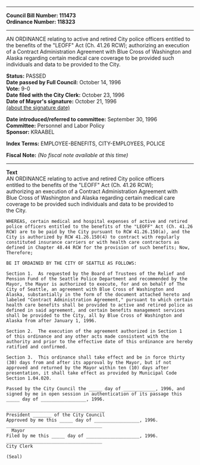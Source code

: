 * * * * *  
  
**Council Bill Number: [](#h0)[](#h2)111473**   
**Ordinance Number: 118323**  
  
* * * * *  
  
AN ORDINANCE relating to active and retired City police officers entitled to the benefits of the "LEOFF" Act (Ch. 41.26 RCW); authorizing an execution of a Contract Administration Agreement with Blue Cross of Washington and Alaska regarding certain medical care coverage to be provided such individuals and data to be provided to the City.  
  
**Status:** PASSED   
**Date passed by Full Council:** October 14, 1996   
**Vote:** 9-0   
**Date filed with the City Clerk:** October 23, 1996   
**Date of Mayor's signature:** October 21, 1996   
[(about the signature date)](/~public/approvaldate.htm)   
  
  
**Date introduced/referred to committee:** September 30, 1996   
**Committee:** Personnel and Labor Policy   
**Sponsor:** KRAABEL   
  
**Index Terms:** EMPLOYEE-BENEFITS, CITY-EMPLOYEES, POLICE  
  
**Fiscal Note:** *(No fiscal note available at this time)*  
  
* * * * *  
  
**Text**  
    AN ORDINANCE relating to active and retired City police officers  
    entitled to the benefits of the "LEOFF" Act (Ch. 41.26 RCW);  
    authorizing an execution of a Contract Administration Agreement with  
    Blue Cross of Washington and Alaska regarding certain medical care  
    coverage to be provided such individuals and data to be provided to  
    the City.  
  
    WHEREAS, certain medical and hospital expenses of active and retired  
    police officers entitled to the benefits of the "LEOFF" Act (Ch. 41.26  
    RCW) are to be paid by the City pursuant to RCW 41.26.150(a), and the  
    City is authorized by RCW 41.26.150(4) to contract with regularly  
    constituted insurance carriers or with health care contractors as  
    defined in Chapter 48.44 RCW for the provision of such benefits; Now,  
    Therefore;  
  
    BE IT ORDAINED BY THE CITY OF SEATTLE AS FOLLOWS:  
  
    Section 1.  As requested by the Board of Trustees of the Relief and  
    Pension Fund of the Seattle Police Department and recommended by the  
    Mayor, the Mayor is authorized to execute, for and on behalf of The  
    City of Seattle, an agreement with Blue Cross of Washington and  
    Alaska, substantially in the form of the document attached hereto and  
    labeled "Contract Administration Agreement," pursuant to which certain  
    health care benefits shall be provided to active and retired police as  
    defined in said agreement, and certain benefits management services  
    shall be provided to the City, all by Blue Cross of Washington and  
    Alaska from after January 1, 1996.  
  
    Section 2.  The execution of the agreement authorized in Section 1  
    of this ordinance and any other acts made consistent with the  
    authority and prior to the effective date of this ordinance are hereby  
    ratified and confirmed.  
  
    Section 3.  This ordinance shall take effect and be in force thirty  
    (30) days from and after its approval by the Mayor, but if not  
    approved and returned by the Mayor within ten (10) days after  
    presentation, it shall take effect as provided by Municipal Code  
    Section 1.04.020.  
  
    Passed by the City Council the _____ day of ____________, 1996, and  
    signed by me in open session in authentication of its passage this  
    _____ day of _________________, 1996.  
  
    _____________________________________  
    President _______ of the City Council  
    Approved by me this _____ day of _________________, 1996.  
    ____________________________________  
      Mayor  
    Filed by me this _____ day of ____________________, 1996.  
    ____________________________________  
    City Clerk  
  
    (Seal)  
